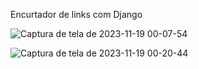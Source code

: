Encurtador de links com Django

![Captura de tela de 2023-11-19 00-07-54](https://github.com/devmolozi/encurtador_django/assets/116840791/188c2590-b5a9-4ab0-9686-8cf9f0742ebc)

![Captura de tela de 2023-11-19 00-20-44](https://github.com/devmolozi/encurtador_django/assets/116840791/39606268-a646-49d4-9f63-1edd4d7a4c4b)
